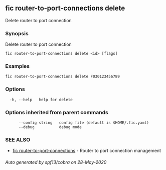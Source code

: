 ## fic router-to-port-connections delete

Delete router to port connection

### Synopsis

Delete router to port connection

```
fic router-to-port-connections delete <id> [flags]
```

### Examples

```
fic router-to-port-connections delete F030123456789
```

### Options

```
  -h, --help   help for delete
```

### Options inherited from parent commands

```
      --config string   config file (default is $HOME/.fic.yaml)
      --debug           debug mode
```

### SEE ALSO

* [fic router-to-port-connections](fic_router-to-port-connections.md)	 - Router to port connection management

###### Auto generated by spf13/cobra on 28-May-2020
